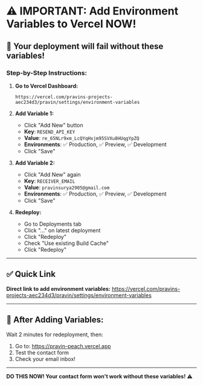# ⚠️ IMPORTANT: Add Environment Variables to Vercel NOW!

## 🚨 Your deployment will fail without these variables!

### Step-by-Step Instructions:

1. **Go to Vercel Dashboard:**
   ```
   https://vercel.com/pravins-projects-aec234d3/pravin/settings/environment-variables
   ```

2. **Add Variable 1:**
   - Click "Add New" button
   - **Key**: `RESEND_API_KEY`
   - **Value**: `re_65NLr9xm_LcQYqHxjm95SVXu8HUqgYpZQ`
   - **Environments**: ✅ Production, ✅ Preview, ✅ Development
   - Click "Save"

3. **Add Variable 2:**
   - Click "Add New" again
   - **Key**: `RECEIVER_EMAIL`
   - **Value**: `pravinsurya2905@gmail.com`
   - **Environments**: ✅ Production, ✅ Preview, ✅ Development
   - Click "Save"

4. **Redeploy:**
   - Go to Deployments tab
   - Click "..." on latest deployment
   - Click "Redeploy"
   - Check "Use existing Build Cache"
   - Click "Redeploy"

---

## ✅ Quick Link

**Direct link to add environment variables:**
https://vercel.com/pravins-projects-aec234d3/pravin/settings/environment-variables

---

## 🎯 After Adding Variables:

Wait 2 minutes for redeployment, then:

1. Go to: https://pravin-peach.vercel.app
2. Test the contact form
3. Check your email inbox!

---

**DO THIS NOW! Your contact form won't work without these variables!** ⚠️
